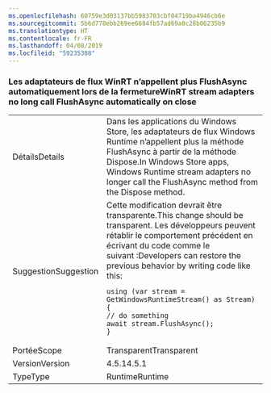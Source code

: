 ```yaml
---
ms.openlocfilehash: 60759e3d03137bb5983703cbf04719ba4946cb6e
ms.sourcegitcommit: 5b6d778ebb269ee6684fb57ad69a8c28b06235b9
ms.translationtype: HT
ms.contentlocale: fr-FR
ms.lasthandoff: 04/08/2019
ms.locfileid: "59235308"
---
```

### <a name="winrt-stream-adapters-no-long-call-flushasync-automatically-on-close"></a><span data-ttu-id="1c0d4-101">Les adaptateurs de flux WinRT n’appellent plus FlushAsync automatiquement lors de la fermeture</span><span class="sxs-lookup"><span data-stu-id="1c0d4-101">WinRT stream adapters no long call FlushAsync automatically on close</span></span>

|   |   |
|---|---|
|<span data-ttu-id="1c0d4-102">Détails</span><span class="sxs-lookup"><span data-stu-id="1c0d4-102">Details</span></span>|<span data-ttu-id="1c0d4-103">Dans les applications du Windows Store, les adaptateurs de flux Windows Runtime n’appellent plus la méthode FlushAsync à partir de la méthode Dispose.</span><span class="sxs-lookup"><span data-stu-id="1c0d4-103">In Windows Store apps, Windows Runtime stream adapters no longer call the FlushAsync method from the Dispose method.</span></span>|
|<span data-ttu-id="1c0d4-104">Suggestion</span><span class="sxs-lookup"><span data-stu-id="1c0d4-104">Suggestion</span></span>|<span data-ttu-id="1c0d4-105">Cette modification devrait être transparente.</span><span class="sxs-lookup"><span data-stu-id="1c0d4-105">This change should be transparent.</span></span> <span data-ttu-id="1c0d4-106">Les développeurs peuvent rétablir le comportement précédent en écrivant du code comme le suivant :</span><span class="sxs-lookup"><span data-stu-id="1c0d4-106">Developers can restore the previous behavior by writing code like this:</span></span><pre><code class="lang-csharp">using (var stream = GetWindowsRuntimeStream() as Stream)&#13;&#10;{&#13;&#10;// do something&#13;&#10;await stream.FlushAsync();&#13;&#10;}&#13;&#10;</code></pre>|
|<span data-ttu-id="1c0d4-107">Portée</span><span class="sxs-lookup"><span data-stu-id="1c0d4-107">Scope</span></span>|<span data-ttu-id="1c0d4-108">Transparent</span><span class="sxs-lookup"><span data-stu-id="1c0d4-108">Transparent</span></span>|
|<span data-ttu-id="1c0d4-109">Version</span><span class="sxs-lookup"><span data-stu-id="1c0d4-109">Version</span></span>|<span data-ttu-id="1c0d4-110">4.5.1</span><span class="sxs-lookup"><span data-stu-id="1c0d4-110">4.5.1</span></span>|
|<span data-ttu-id="1c0d4-111">Type</span><span class="sxs-lookup"><span data-stu-id="1c0d4-111">Type</span></span>|<span data-ttu-id="1c0d4-112">Runtime</span><span class="sxs-lookup"><span data-stu-id="1c0d4-112">Runtime</span></span>|
